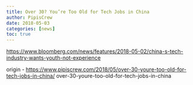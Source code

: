 ```yaml
---
title: Over 30? You’re Too Old for Tech Jobs in China
author: PipisCrew
date: 2018-05-03
categories: [news]
toc: true
---
```


https://www.bloomberg.com/news/features/2018-05-02/china-s-tech-industry-wants-youth-not-experience

origin - https://www.pipiscrew.com/2018/05/over-30-youre-too-old-for-tech-jobs-in-china/ over-30-youre-too-old-for-tech-jobs-in-china